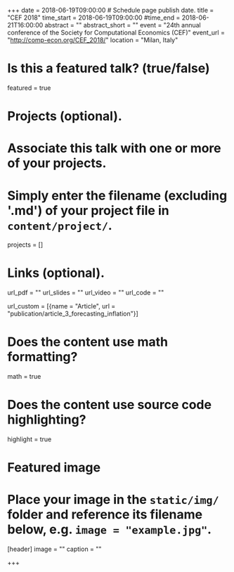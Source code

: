 +++
date = 2018-06-19T09:00:00  # Schedule page publish date.
title = "CEF 2018"
time_start = 2018-06-19T09:00:00
#time_end = 2018-06-21T16:00:00
abstract = ""
abstract_short = ""
event = "24th annual conference of the Society for Computational Economics (CEF)"
event_url = "http://comp-econ.org/CEF_2018/"
location = "Milan, Italy"

# Is this a featured talk? (true/false)
featured = true

# Projects (optional).
#   Associate this talk with one or more of your projects.
#   Simply enter the filename (excluding '.md') of your project file in `content/project/`.
projects = []

# Links (optional).
url_pdf = ""
url_slides = ""
url_video = ""
url_code = ""

url_custom = [{name = "Article", url = "publication/article_3_forecasting_inflation"}]

# Does the content use math formatting?
math = true

# Does the content use source code highlighting?
highlight = true

# Featured image
# Place your image in the `static/img/` folder and reference its filename below, e.g. `image = "example.jpg"`.
[header]
image = ""
caption = ""

+++